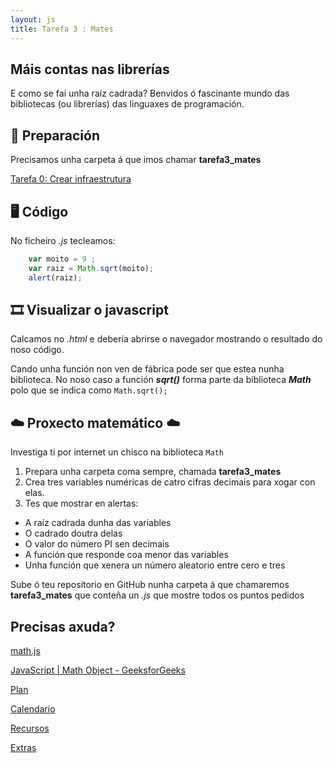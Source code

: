 ```yaml
---
layout: js
title: Tarefa 3 : Mates
---
```

## Máis  contas nas librerías

E como se fai unha raíz cadrada? Benvidos ó fascinante mundo das bibliotecas (ou librerías) das linguaxes de programación.

## 🧺 Preparación

Precisamos unha carpeta á que imos chamar **tarefa3_mates** 

[ Tarefa 0: Crear infraestrutura](./t0.md)

## 🖥 Código

No ficheiro *.js* tecleamos:
```js
    var moito = 9 ;
    var raiz = Math.sqrt(moito);
    alert(raiz);
```

## 🎞 Visualizar o javascript

Calcamos no *.html* e debería abrirse o navegador mostrando o resultado do noso código.

Cando unha función non ven de fábrica pode ser que estea nunha biblioteca. No noso caso a función ***sqrt()*** forma parte da biblioteca ***Math*** polo que  se indica como `Math.sqrt();`

## ☁️              Proxecto matemático    ☁️

Investiga ti por internet un chisco na biblioteca `Math`

1. Prepara unha carpeta coma sempre, chamada **tarefa3_mates**
2.  Crea tres variables numéricas de catro cifras decimais para xogar con elas. 
3. Tes que mostrar en alertas:
- A raíz cadrada dunha das variables
- O cadrado doutra delas
- O valor do número PI sen decimais
- A función que responde coa menor das variables
- Unha función que xenera un número aleatorio entre cero e tres

Sube ó teu repositorio en GitHub nunha carpeta á que chamaremos **tarefa3_mates** que conteña un *.js* que mostre todos os puntos pedidos

## Precisas axuda?

[math.js](https://mathjs.org/)

[JavaScript | Math Object - GeeksforGeeks](https://www.geeksforgeeks.org/javascript-math-object/)

[Plan](https://www.notion.so/Plan-b41549c9cb064ef4a798ce919cd7652e)

[Calendario](https://www.notion.so/261580d044ce47b8aece6609e766ecfb)

[Recursos](https://www.notion.so/Recursos-de8a5559ecf44aea9e9d6a486a5c4d03)

[Extras](https://www.notion.so/Extras-0194afa0a9744ed9aa87f5b22ba6a207)
